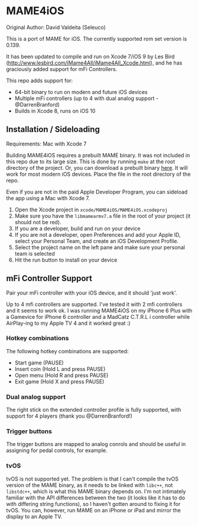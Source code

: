 # MAME4iOS

Original Author: David Valdeita (Seleuco)<br/>

This is a port of MAME for iOS. The currently supported rom set version is 0.139.

It has been updated to compile and run on Xcode 7/iOS 9 by Les Bird (http://www.lesbird.com/iMame4All/iMame4All_Xcode.html), and he has graciously added support for mFi Controllers.

This repo adds support for:

- 64-bit binary to run on modern and future iOS devices
- Multiple mFi controllers (up to 4 with dual analog support - @DarrenBranford)
- Builds in Xcode 8, runs on iOS 10 

## Installation / Sideloading

Requirements: Mac with Xcode 7

Building MAME4iOS requires a prebuilt MAME binary. It was not included in this repo due to its large size. This is done by running `make` at the root directory of the project. Or, you can download a prebuilt binary [here](https://mega.nz/#!DBxg0BAa!xs-roEpruF4vOzJZcPrPBGc_MvIuse3DNfPobdAMDG0). It will work for most modern iOS devices. Place the file in the root directory of the repo.

Even if you are not in the paid Apple Developer Program, you can sideload the app using a Mac with Xcode 7.

1. Open the Xcode project in `xcode/MAME4iOS/MAME4iOS.xcodeproj`
2. Make sure you have the `libmamearmv7.a` file in the root of your project (it should not be red).
1. If you are a developer, build and run on your device
1. If you are not a developer, open Preferences and add your Apple ID, select your Personal Team, and create an iOS Development Profile.
1. Select the project name on the left pane and make sure your personal team is selected
1. Hit the run button to install on your device

## mFi Controller Support

Pair your mFi controller with your iOS device, and it should 'just work'. 

Up to 4 mfi controllers are supported. I've tested it with 2 mfi controllers and it seems to work ok. I was running MAME4iOS on my iPhone 6 Plus with a Gamevice for iPhone 6 controller and a MadCatz C.T.R.L i controller while AirPlay-ing to my Apple TV 4 and it worked great :)

### Hotkey combinations

The following hotkey combinations are supported:

- Start game (PAUSE)
- Insert coin (Hold L and press PAUSE)
- Open menu (Hold R and press PAUSE)
- Exit game (Hold X and press PAUSE)

### Dual analog support

The right stick on the extended controller profile is fully supported, with support for 4 players (thank you @DarrenBranford!)

### Trigger buttons

The trigger buttons are mapped to analog conrols and should be useful in assigning for pedal controls, for example.

### tvOS

tvOS is not supported yet. The problem is that I can't compile the tvOS version of the MAME binary, as it needs to be linked with `libc++`, not `libstdc++`, which is what this MAME binary depends on. I'm not intimately familiar with the API differences between the two (it looks like it has to do with differing string functions), so I haven't gotten around to fixing it for tvOS. You can, however, run MAME on an iPhone or iPad and mirror the display to an Apple TV.
